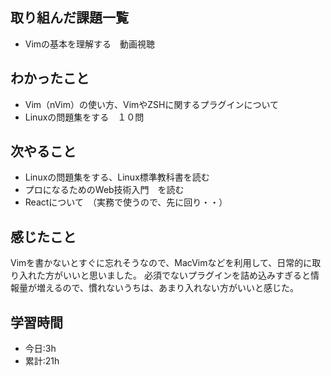 ## 取り組んだ課題一覧
- Vimの基本を理解する　動画視聴

## わかったこと
- Vim（nVim）の使い方、VimやZSHに関するプラグインについて
- Linuxの問題集をする　１０問

## 次やること
- Linuxの問題集をする、Linux標準教科書を読む
- プロになるためのWeb技術入門　を読む
- Reactについて　（実務で使うので、先に回り・・）

## 感じたこと
Vimを書かないとすぐに忘れそうなので、MacVimなどを利用して、日常的に取り入れた方がいいと思いました。
必須でないプラグインを詰め込みすぎると情報量が増えるので、慣れないうちは、あまり入れない方がいいと感じた。

## 学習時間
- 今日:3h
- 累計:21h
